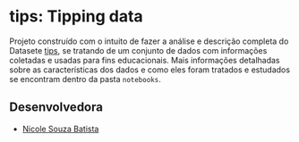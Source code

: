 # tips: Tipping data

Projeto construído com o intuito de fazer a análise e descrição completa do Datasete [tips](https://rdrr.io/cran/reshape2/man/tips.html), se tratando de um conjunto de dados com informações coletadas e usadas para fins educacionais. Mais informações detalhadas sobre as características dos dados e como eles foram tratados e estudados se encontram dentro da pasta ```notebooks```.

## Desenvolvedora
 - [Nicole Souza Batista](https://github.com/nicolesouzab)

